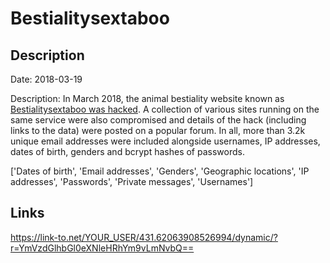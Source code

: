 # Bestialitysextaboo

## Description

Date: 2018-03-19

Description:
In March 2018, the animal bestiality website known as <a href="https://motherboard.vice.com/en_us/article/evqvpz/bestiality-website-hacked-troy-hunt-have-i-been-pwned" target="_blank" rel="noopener">Bestialitysextaboo was hacked</a>. A collection of various sites running on the same service were also compromised and details of the hack (including links to the data) were posted on a popular forum. In all, more than 3.2k unique email addresses were included alongside usernames, IP addresses, dates of birth, genders and bcrypt hashes of passwords.


['Dates of birth', 'Email addresses', 'Genders', 'Geographic locations', 'IP addresses', 'Passwords', 'Private messages', 'Usernames']

## Links

https://link-to.net/YOUR_USER/431.62063908526994/dynamic/?r=YmVzdGlhbGl0eXNleHRhYm9vLmNvbQ==
